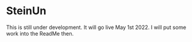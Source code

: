 # SteinUn

This is still under development. It will go live May 1st 2022. I will put some work into the ReadMe then.
